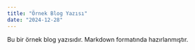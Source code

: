 ```yaml
---
title: "Örnek Blog Yazısı"
date: "2024-12-28"
---
```


Bu bir örnek blog yazısıdır. Markdown formatında hazırlanmıştır.
